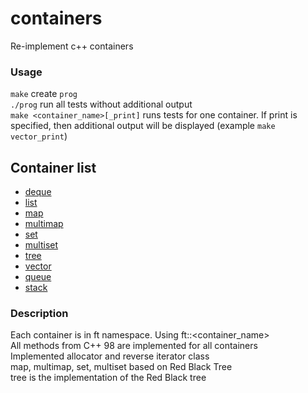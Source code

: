 # containers
Re-implement c++ containers

### Usage
``make`` create ``prog``  
``./prog`` run all tests without additional output  
``make <container_name>[_print]`` runs tests for one container. If print is specified, then additional output will be displayed (example ``make vector_print``)

## Сontainer list
- [deque](/ft_containers/deque.hpp)
- [list](/ft_containers/list.hpp)
- [map](/ft_containers/map.hpp)
- [multimap](/ft_containers/multimap.hpp)
- [set](/ft_containers/set.hpp)
- [multiset](/ft_containers/multiset.hpp)
- [tree](/ft_containers/tree.hpp)
- [vector](/ft_containers/vector.hpp)
- [queue](/ft_containers/queue.hpp)
- [stack](/ft_containers/stack.hpp)
### Description
Each container is in ft namespace. Using ft::<container_name>  
All methods from C++ 98 are implemented for all containers  
Implemented allocator and reverse iterator class  
map, multimap, set, multiset based on Red Black Tree  
tree is the implementation of the Red Black tree

  


